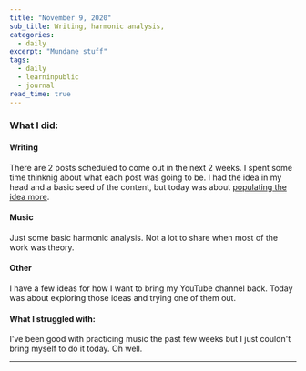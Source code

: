 ```yaml
---
title: "November 9, 2020"
sub_title: Writing, harmonic analysis, 
categories:
  - daily
excerpt: "Mundane stuff"
tags:
  - daily
  - learninpublic
  - journal
read_time: true
---
```


### What I did:

#### Writing
There are 2 posts scheduled to come out in the next 2 weeks. I spent some time thinknig about what each post was going to be. I had the idea in my head and a basic seed of the content, but today was about [populating the idea more](https://psaraswat.com/general/2020/08/27/writing-process.html).

#### Music
Just some basic harmonic analysis. Not a lot to share when most of the work was theory.

#### Other
I have a few ideas for how I want to bring my YouTube channel back. Today was about exploring those ideas and trying one of them out.

#### What I struggled with:
I've been good with practicing music the past few weeks but I just couldn't bring myself to do it today. Oh well. 

---
